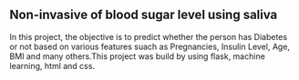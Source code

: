 ## Non-invasive of blood sugar level using saliva

In this project, the objective is to predict whether the person has Diabetes or not based on various features suach as Pregnancies, Insulin Level, Age, BMI and many others.This project was build by using flask, machine learning, html and css.

